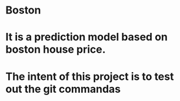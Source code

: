 # Boston
# It is a prediction model based on boston house price. 
# The intent of this project is to test out the git commandas 
